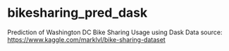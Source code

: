 # bikesharing_pred_dask
Prediction of Washington DC Bike Sharing Usage using Dask
Data source: https://www.kaggle.com/marklvl/bike-sharing-dataset